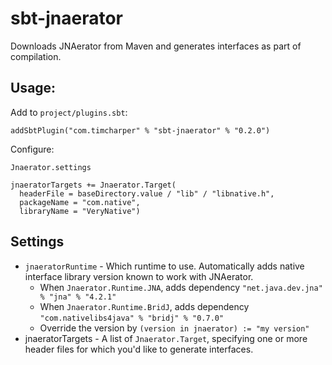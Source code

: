 # sbt-jnaerator

Downloads JNAerator from Maven and generates interfaces as part of compilation.

## Usage:

Add to `project/plugins.sbt`:

    addSbtPlugin("com.timcharper" % "sbt-jnaerator" % "0.2.0")

Configure:

    Jnaerator.settings

    jnaeratorTargets += Jnaerator.Target(
      headerFile = baseDirectory.value / "lib" / "libnative.h",
      packageName = "com.native",
      libraryName = "VeryNative")

## Settings

- `jnaeratorRuntime` - Which runtime to use. Automatically adds native interface library version known to work with JNAerator.
  - When `Jnaerator.Runtime.JNA`, adds dependency `"net.java.dev.jna" % "jna" % "4.2.1"`
  - When `Jnaerator.Runtime.BridJ`, adds dependency `"com.nativelibs4java" % "bridj" % "0.7.0"`
  - Override the version by `(version in jnaerator) := "my version"`
- jnaeratorTargets - A list of `Jnaerator.Target`, specifying one or more header files for which you'd like to generate interfaces.
